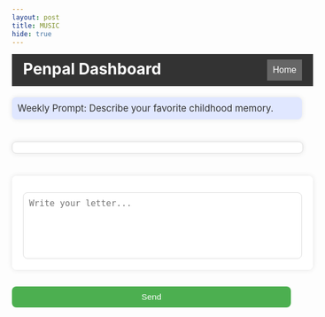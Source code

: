 ```yaml
---
layout: post
title: MUSIC
hide: true
---
```


<meta charset="UTF-8">
<meta name="viewport" content="width=device-width, initial-scale=1.0">
<title>Penpal Dashboard</title>
<style>
   .navbar {
       width: 100%;
       max-width: 1200px;
       display: flex;
       justify-content: space-between;
       margin-bottom: 20px;
       background-color: #333;
       padding: 10px 20px;
       color: white;
   }
   .navbar h1 {
       margin: 0;
   }
   .navbar button {
       padding: 10px;
       font-size: 16px;
       background-color: #666;
       border: none;
       color: white;
       cursor: pointer;
   }
   .navbar button:hover {
       background-color: #444;
   }
   .dashboard {
       display: flex;
       flex-direction: column;
       width: 100%;
       max-width: 1200px;
       gap: 20px;
   }
   .section {
       width: 100%;
       padding: 20px;
       background-color: white;
       box-shadow: 0 0 10px rgba(0, 0, 0, 0.1);
       border-radius: 8px;
   }
   .prompt-box {
       background-color: #E0E7FF;
       padding: 10px;
       border-radius: 8px;
       margin-bottom: 20px;
       font-size: 1.2em;
       color: #333;
   }
   .post-container {
       max-height: 400px;
       overflow-y: auto;
       padding: 10px;
       background-color: #fff;
       border: 1px solid #ddd;
       border-radius: 8px;
       margin-bottom: 20px;
   }
   .post {
       border: 1px solid #ddd;
       padding: 10px;
       margin: 10px 0;
       border-radius: 8px;
       font-size: 1.1em;
       color: #1569C7;
       position: relative;
   }
   .post-content {
       overflow: hidden;
       white-space: nowrap;
       text-overflow: ellipsis;
   }
   .see-more {
       color: blue;
       cursor: pointer;
       font-size: 0.9em;
       margin-left: 5px;
   }
   .reply-section {
       margin-top: 10px;
       padding-left: 20px;
       font-size: 0.9em;
       display: flex;
       align-items: center;
   }
   .reply-input {
       width: 80%;
       padding: 8px;
       font-size: 1em;
       border-radius: 8px;
       border: 1px solid #ddd;
   }
   .reply-btn {
       margin-left: 10px;
       padding: 5px 10px;
       font-size: 0.8em;
       cursor: pointer;
       border: none;
       background-color: #4CAF50;
       color: white;
       border-radius: 8px;
   }
   textarea {
       width: 100%;
       padding: 10px;
       font-size: 1.1em;
       height: 120px;
       resize: none;
       margin-top: 10px;
       border-radius: 8px;
       border: 1px solid #ddd;
   }
   .send-btn {
       background-color: #4CAF50;
       color: white;
       border: none;
       padding: 10px;
       width: 100%;
       font-size: 1.1em;
       cursor: pointer;
       border-radius: 8px;
       margin-top: 10px;
   }
</style>

<div class="navbar">
   <h1>Penpal Dashboard</h1>
   <button onclick="goHome()">Home</button>
</div>
<div class="dashboard">
   <div class="section prompt-box">
       Weekly Prompt: Describe your favorite childhood memory.
   </div>
   <div class="section post-container" id="postsSection">
       <!-- Posts will appear here -->
   </div>
   <div class="section">
       <textarea id="postInput" placeholder="Write your letter..."></textarea>
   </div>
   <div>
       <button class="send-btn" onclick="addPost()">Send</button>
   </div>
</div>
<script>
   // Placeholder for username based on login info
   const loggedInUser = "User123";
   let posts = JSON.parse(localStorage.getItem("savedPosts")) || [];
   function goHome() {
       window.location.href = "{{site.baseurl}}/";
   }
   function addPost() {
       const postInput = document.getElementById("postInput").value;
       if (postInput) {
           const newPost = { content: postInput, likes: 0, replies: [] };
           posts.push(newPost);
           localStorage.setItem("savedPosts", JSON.stringify(posts));
           document.getElementById("postInput").value = '';
           displayPosts();
       } else {
           alert("Post cannot be empty!");
       }
   }
   function displayPosts() {
       const postsSection = document.getElementById("postsSection");
       postsSection.innerHTML = '';
       posts.forEach((post, index) => {
           const postElement = document.createElement("div");
           postElement.className = "post";
           postElement.innerHTML = `
               <div class="post-content">${loggedInUser + " : " + post.content.substring(0, 100)}${post.content.length > 100 ? '...' : ''}</div>
               ${post.content.length > 100 ? '<span class="see-more" onclick="seeMore(' + index + ')">See more</span>' : ''}
               <button class="like-btn" onclick="likePost(${index})"> ❤️ ${post.likes}</button>
               <button class="delete-btn" onclick="deletePost(${index})">🗑️</button>
               <div class="reply-section">
                   <input type="text" class="reply-input" placeholder="Reply..." id="replyInput${index}">
                   <button class="reply-btn" onclick="addReply(${index})">Reply</button>
               </div>
               <div class="replies" id="replies${index}">
                   ${post.replies.map(reply => `<div class="reply">${loggedInUser + " : " + reply}</div>`).join('')}
               </div>
           `;
           postsSection.appendChild(postElement);
       });
   }
   function seeMore(index) {
       const postContent = posts[index].content;
       alert(postContent);
   }
   function likePost(index) {
       posts[index].likes++;
       localStorage.setItem("savedPosts", JSON.stringify(posts));
       displayPosts();
   }
   function deletePost(index) {
       posts.splice(index, 1);
       localStorage.setItem("savedPosts", JSON.stringify(posts));
       displayPosts();
   }
   function addReply(index) {
       const replyInput = document.getElementById(`replyInput${index}`);
       const replyText = replyInput.value;
       if (replyText) {
           posts[index].replies.push(replyText);
           localStorage.setItem("savedPosts", JSON.stringify(posts));
           replyInput.value = '';
           displayPosts();
       } else {
           alert("Reply cannot be empty!");
       }
   }
   displayPosts();
</script>
